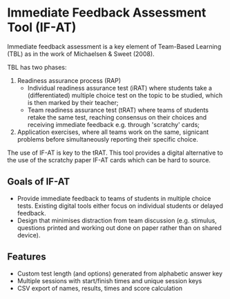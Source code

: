 # Immediate Feedback Assessment Tool (IF-AT)

Immediate feedback assessment is a key element of Team-Based Learning (TBL) as in the work of Michaelsen & Sweet (2008).

TBL has two phases:
1. Readiness assurance process (RAP)
   - Individual readiness assurance test (iRAT) where students take a (differentiated) multiple choice test on the topic to be studied, which is then marked by their teacher;
   - Team readiness assurance test (tRAT) where teams of students retake the same test, reaching consensus on their choices and receiving immediate feedback e.g. through 'scratchy' cards;
2. Application exercises, where all teams work on the same, signicant problems before simultaneously reporting their specific choice.

The use of IF-AT is key to the tRAT. This tool provides a digital alternative to the use of the scratchy paper IF-AT cards which can be hard to source.

## Goals of IF-AT

- Provide immediate feedback to teams of students in multiple choice tests. Existing digital tools either focus on individual students or delayed feedback.
- Design that minimises distraction from team discussion (e.g. stimulus, questions printed and working out done on paper rather than on shared device).

## Features

- Custom test length (and options) generated from alphabetic answer key
- Multiple sessions with start/finish times and unique session keys
- CSV export of names, results, times and score calculation